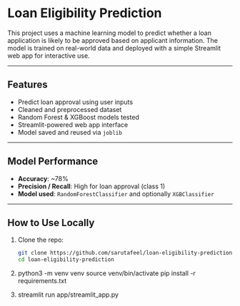 # Loan Eligibility Prediction

This project uses a machine learning model to predict whether a loan application is likely to be approved based on applicant information. The model is trained on real-world data and deployed with a simple Streamlit web app for interactive use.

---

## Features

- Predict loan approval using user inputs
- Cleaned and preprocessed dataset
- Random Forest & XGBoost models tested
- Streamlit-powered web app interface
- Model saved and reused via `joblib`

---

## Model Performance

- **Accuracy**: ~78%
- **Precision / Recall**: High for loan approval (class 1)
- **Model used**: `RandomForestClassifier` and optionally `XGBClassifier`

---

## How to Use Locally

1. Clone the repo:
   ```bash
   git clone https://github.com/sarutafeel/loan-eligibility-prediction.git
   cd loan-eligibility-prediction
2. python3 -m venv venv
   source venv/bin/activate
   pip install -r requirements.txt

3. streamlit run app/streamlit_app.py
